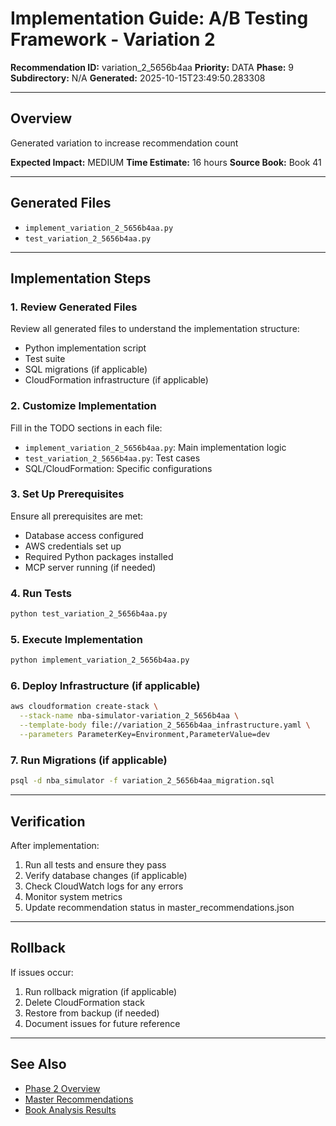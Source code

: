 # Implementation Guide: A/B Testing Framework - Variation 2

**Recommendation ID:** variation_2_5656b4aa
**Priority:** DATA
**Phase:** 9
**Subdirectory:** N/A
**Generated:** 2025-10-15T23:49:50.283308

---

## Overview

Generated variation to increase recommendation count

**Expected Impact:** MEDIUM
**Time Estimate:** 16 hours
**Source Book:** Book 41

---

## Generated Files

- `implement_variation_2_5656b4aa.py`
- `test_variation_2_5656b4aa.py`

---

## Implementation Steps

### 1. Review Generated Files

Review all generated files to understand the implementation structure:
- Python implementation script
- Test suite
- SQL migrations (if applicable)
- CloudFormation infrastructure (if applicable)

### 2. Customize Implementation

Fill in the TODO sections in each file:
- `implement_variation_2_5656b4aa.py`: Main implementation logic
- `test_variation_2_5656b4aa.py`: Test cases
- SQL/CloudFormation: Specific configurations

### 3. Set Up Prerequisites

Ensure all prerequisites are met:
- Database access configured
- AWS credentials set up
- Required Python packages installed
- MCP server running (if needed)

### 4. Run Tests

```bash
python test_variation_2_5656b4aa.py
```

### 5. Execute Implementation

```bash
python implement_variation_2_5656b4aa.py
```

### 6. Deploy Infrastructure (if applicable)

```bash
aws cloudformation create-stack \
  --stack-name nba-simulator-variation_2_5656b4aa \
  --template-body file://variation_2_5656b4aa_infrastructure.yaml \
  --parameters ParameterKey=Environment,ParameterValue=dev
```

### 7. Run Migrations (if applicable)

```bash
psql -d nba_simulator -f variation_2_5656b4aa_migration.sql
```

---

## Verification

After implementation:
1. Run all tests and ensure they pass
2. Verify database changes (if applicable)
3. Check CloudWatch logs for any errors
4. Monitor system metrics
5. Update recommendation status in master_recommendations.json

---

## Rollback

If issues occur:
1. Run rollback migration (if applicable)
2. Delete CloudFormation stack
3. Restore from backup (if needed)
4. Document issues for future reference

---

## See Also

- [Phase 2 Overview](/Users/ryanranft/nba-simulator-aws/docs/phases/phase_9/)
- [Master Recommendations](/Users/ryanranft/nba-mcp-synthesis/analysis_results/master_recommendations.json)
- [Book Analysis Results](/Users/ryanranft/nba-mcp-synthesis/analysis_results/)
